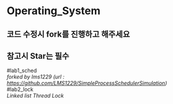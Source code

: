 # Operating_System
## 코드 수정시 fork를 진행하고 해주세요
## 참고시 Star는 필수

#lab1_sched
<br>
<em>forked by lms1229 (url : https://github.com/LMS1229/SimpleProcessSchedulerSimulation)</em>
#lab2_lock
<br>
<em>Linked list Thread Lock</em>
